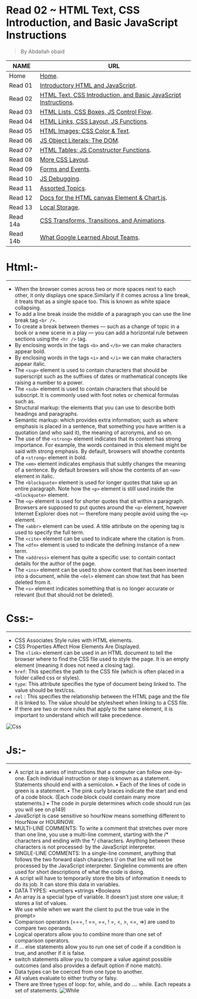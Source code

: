 # Read 02 ~ HTML Text, CSS Introduction, and Basic JavaScript Instructions
> By Abdallah obaid

**NAME** | **URL**
------------------ | -------------
Home    | [Home](https://abdallah-obaid.github.io/reading-notes/).
 Read 01     | [Introductory HTML and JavaScript](https://abdallah-obaid.github.io/reading-notes/class-01).
 Read 02     | [HTML Text, CSS Introduction, and Basic JavaScript Instructions](https://abdallah-obaid.github.io/reading-notes/class-02).
 Read 03     | [HTML Lists, CSS Boxes, JS Control Flow](https://abdallah-obaid.github.io/reading-notes/class-03).
 Read 04     | [HTML Links, CSS Layout, JS Functions](https://abdallah-obaid.github.io/reading-notes/class-04).
 Read 05     | [HTML Images; CSS Color & Text](https://abdallah-obaid.github.io/reading-notes/class-05).
 Read 06     | [JS Object Literals; The DOM](https://abdallah-obaid.github.io/reading-notes/class-06).
 Read 07     | [HTML Tables; JS Constructor Functions](https://abdallah-obaid.github.io/reading-notes/class-07).
 Read 08     | [More CSS Layout](https://abdallah-obaid.github.io/reading-notes/class-08).
 Read 09     | [Forms and Events](https://abdallah-obaid.github.io/reading-notes/class-09).
 Read 10     | [JS Debugging](https://abdallah-obaid.github.io/reading-notes/class-10).
 Read 11     | [Assorted Topics](https://abdallah-obaid.github.io/reading-notes/class-11).
 Read 12     | [Docs for the HTML canvas Element & Chart.js](https://abdallah-obaid.github.io/reading-notes/class-12).
 Read 13     | [Local Storage](https://abdallah-obaid.github.io/reading-notes/class-13).
 Read 14a    | [CSS Transforms, Transitions, and Animations](https://abdallah-obaid.github.io/reading-notes/).
 Read 14b    | [What Google Learned About Teams](https://abdallah-obaid.github.io/reading-notes/).

# Html:-
----------------------------------

* When the browser comes across two or more spaces next to each other, it only displays one space.Similarly if it comes across a line break, it treats that as a single space too. This is known as white space collapsing.
* To add a line break inside the middle of a paragraph you can use the line break tag `<br />`.
* To create a break between themes — such as a change of topic in a book or a new scene in a play — you can add a horizontal rule between sections using the `<hr />` tag.
* By enclosing words in the tags `<b>` and `</b>` we can make characters appear bold.
* By enclosing words in the tags `<i>` and `</i>` we can make characters appear italic.
* The `<sup>` element is used to contain characters that should be superscript such as the suffixes of dates or mathematical concepts like raising a number to a power.
* The `<sub>` element is used to contain characters that should be subscript. It is commonly used with foot notes or chemical formulas such as.
* Structural markup: the elements that you can use to describe both headings and paragraphs.
* Semantic markup: which provides extra information; such as where emphasis is placed in a sentence, that something you have written is a quotation (and who said it), the meaning of acronyms, and so on.
* The use of the `<strong>` element indicates that its content has strong importance. For example, the words contained in this element might be said with strong emphasis. By default, browsers will showthe contents of a `<strong>` element in bold.
* The `<em>` element indicates emphasis that subtly changes the meaning of a sentence. By default browsers will show the contents of an `<em>` element in italic.
* The `<blockquote>` element is used for longer quotes that take up an entire paragraph. Note how the `<p>` element is still used inside the `<blockquote>` element. 
* The `<q>` element is used for shorter quotes that sit within a paragraph. Browsers are supposed to put quotes around the `<q>` element, however Internet Explorer does not — therefore many people avoid using the `<q>` element.
* The `<abbr>` element can be used. A title attribute on the opening tag is used to specify the full term.
* The `<cite>` element can be used to indicate where the citation is from.
* The `<dfn>` element is used to indicate the defining instance of a new term.
* The `<address>` element has quite a specific use: to contain contact details for the author of the page.
* The `<ins>` element can be used to show content that has been inserted into a document, while the `<del>` element can show text that has been deleted from it.
* The `<s>` element indicates something that is no longer accurate or relevant (but that should not be deleted).
# Css:-
----------------------------------
* CSS Associates Style rules with HTML elements.
* CSS Properties Affect How Elements Are Displayed.
* The `<link>` element can be used in an HTML document to tell the browser where to find the CSS file used to  style the page. It is an empty element (meaning it does not need a closing tag).
* `href`: This specifies the path to the CSS file (which is often placed in a folder called css or styles).
* `type`: This attribute specifies the type of document being linked to. The value should be text/css.
* `rel` : This specifies the relationship between the HTML page and the file it is linked to. The value should be stylesheet when linking to a CSS file.
* If there are two or more rules that apply to the same element, it is important to understand which will take precedence. 

![Css](https://gifimage.net/wp-content/uploads/2017/10/css-gif-3.gif)

# Js:-
----------------------------------
* A script is a series of instructions that a computer can follow one-by-one. Each individual instruction or step is known as a statement. Statements should end with a semicolon. 
• Each of the lines of code in green is a statement. 
• The pink curly braces indicate the start and end of a code block. (Each code block could contain many more  statements.) 
• The code in purple determines which code should run (as you will see on p149)
* JavaScript is case sensitive so hourNow means something different to HourNow or HOURNOW. 
* MULTI-LINE COMMENTS: To write a comment that stretches over more than one line, you use a multi-line comment, starting with the /* characters and ending with the */ characters. Anything between these characters  is not processed· by the JavaScript interpreter. 
* SINGLE-LINE COMMENTS: In a single-line comment, anything that follows the two forward slash characters I/ on that line will not be processed by the JavaScript interpreter. Singleline comments are often used for short descriptions of what the code is doing. 
* A script will have to temporarily store the bits of information it needs to do its job. It can store this data in variables.
* DATA TYPES: 
•numbers •strings •Booleans
* An array is a special type of variable. It doesn't just store one value; it stores a list of values. 
* We use while when we want the client to put the true vale in the prompt>
* Comparison operators (===, ! ==, ==, ! =, <, >, <=, =>) are used to compare two operands. 
* Logical operators allow you to combine more than one set of comparison operators. 
* if ... else statements allow you to run one set of code if a condition is true, and another if it is false. 
* switch statements allow you to compare a value against possible outcomes (and also provides a default option if none match). 
* Data types can be coerced from one type to another. 
* All values evaluate to either truthy or falsy. 
* There are three types of loop: for, while, and do .... while. Each repeats a set of statements. 
![While](https://thumbs.gfycat.com/SophisticatedWhisperedHamadryas-small.gif)

